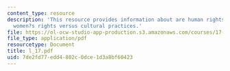 ```yaml
---
content_type: resource
description: 'This resource provides information about are human rights universal?:
  women?s rights versus cultural practices.'
file: https://ol-ocw-studio-app-production.s3.amazonaws.com/courses/17-523-ethnicity-and-race-in-world-politics-fall-2005/7de2fd77edd4802c0dce1d3a8bf60423_l_17.pdf
file_type: application/pdf
resourcetype: Document
title: l_17.pdf
uid: 7de2fd77-edd4-802c-0dce-1d3a8bf60423
---
```

